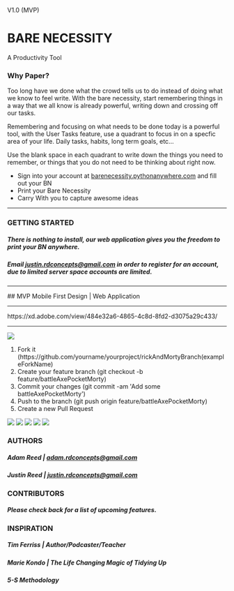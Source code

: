 V1.0 (MVP)

# BARE NECESSITY
A Productivity Tool
                                                     
### Why Paper?
<p>Too long have we done what the crowd tells us to do instead of doing what we know to feel write. With the bare necessity, start remembering things in a way that we all know is already powerful, writing down and crossing off our tasks.</p>
<p>Remembering and focusing on what needs to be done today is a powerful tool, with the User Tasks feature, use a quadrant to focus in on a specfic area of your life. Daily tasks, habits, long term goals, etc...</p>
<p>Use the blank space in each quadrant to write down the things you need to remember, or things that you do not need to be thinking about right now.</p>

<ul>
  <li>Sign into your account at <a href="http://barenecessity.pythonanywhere.com">barenecessity.pythonanywhere.com</a> and fill out your BN</li>
  <li>Print your Bare Necessity</li>
  <li>Carry With you to capture awesome ideas</li>
</ul>


<hr>

### GETTING STARTED
##### There is nothing to install, our web application gives you the freedom to print your BN anywhere.
##### Email justin.rdconcepts@gmail.com in order to register for an account, due  to limited server space accounts are limited.


<hr>
## MVP Mobile First Design | Web Application
<hr>
https://xd.adobe.com/view/484e32a6-4865-4c8d-8fd2-d3075a29c433/
<hr>

<img src="http://rdconcepts.design/wp-content/uploads/2017/08/BareReadMe-01-2.png"/>

<ol>
  <li>Fork it (https://github.com/yourname/yourproject/rickAndMortyBranch(exampleForkName)</li>
  <li>Create your feature branch (git checkout -b feature/battleAxePocketMorty)</li>
  <li>Commit your changes (git commit -am 'Add some battleAxePocketMorty')</li>
  <li>Push to the branch (git push origin feature/battleAxePocketMorty)</li>
  <li>Create a new Pull Request</li>
</ol>

<img style="width=25" src="http://rdconcepts.design/wp-content/uploads/2017/08/code_icons-01-1.png"/>
<img src="http://rdconcepts.design/wp-content/uploads/2017/08/icons-02.png"/>
<img src="http://rdconcepts.design/wp-content/uploads/2017/08/code_icons-05.png"/>
<img src="http://rdconcepts.design/wp-content/uploads/2017/08/icons-03.png"/>
<img src="http://rdconcepts.design/wp-content/uploads/2017/08/code_icons-04.png"/>

### AUTHORS
##### Adam Reed | adam.rdconcepts@gmail.com
##### Justin Reed | justin.rdconcepts@gmail.com

### CONTRIBUTORS
##### Please check back for a list of upcoming features.

### INSPIRATION

##### Tim Ferriss | Author/Podcaster/Teacher
##### Marie Kondo | The Life Changing Magic of Tidying Up
##### 5-S Methodology


